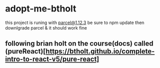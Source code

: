 # adopt-me-btholt

this project is runing with parcel@1.12.3
be sure to npm update then downlgrade parcel & it should work fine

## following brian holt on the course(docs) called (pureReact)[https://btholt.github.io/complete-intro-to-react-v5/pure-react]
